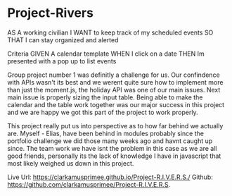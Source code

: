 # Project-Rivers

AS A working civilian
I WANT to keep track of my scheduled events
SO THAT I can stay organized and alerted

Criteria
GIVEN A calendar template
WHEN I click on a date
THEN Im presented with a pop up to list events

Group project number 1 was definitly a challenge for us. Our confindence with APIs wasn't its best and we werent quite sure how to implement more than just the moment.js, the holiday API was one of our main issues. Next main issue is properly sizing the input table. Being able to make the calendar and the table work together was our major success in this project and we are happy we got this part of the project to work properly. 

This project really put us into perspective as to how far behind we actually are. Myself - Elias, have been behind in modules probably since the portfolio challenge we did those many weeks ago and havnt caught up since. The team work we have isnt the problem in this case as we are all good friends, personally its the lack of knowledge I have in javascript that most likely weighed us down in this project.

Live Url: https://clarkamusprimee.github.io/Project-R.I.V.E.R.S./
Github: https://github.com/clarkamusprimee/Project-R.I.V.E.R.S.
